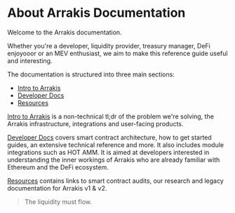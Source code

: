 # About Arrakis Documentation

Welcome to the Arrakis documentation. 

Whether you're a developer, liquidity provider, treasury manager, DeFi enjoyooor or an MEV enthusiast, we aim to make this reference guide useful and interesting.

The documentation is structured into three main sections:
- [Intro to Arrakis](introduction/introduction.md)
- [Developer Docs](arrakisModular/overview.md)
- [Resources](resources.md)

[Intro to Arrakis](introduction/introduction.md) is a non-technical tl;dr of the problem we're solving, the Arrakis infrastructure, integrations and user-facing products. 

[Developer Docs](arrakisModular/overview.md) covers smart contract architecture, how to get started guides, an extensive technical reference and more. It also includes module integrations such as HOT AMM. It is aimed at developers interested in understanding the inner workings of Arrakis who are already familiar with Ethereum and the DeFi ecosystem. 

[Resources](resources.md) contains links to smart contract audits, our research and legacy documentation for Arrakis v1 & v2.


> The liquidity must flow.